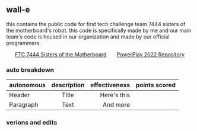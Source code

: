 ## wall-e

this contains the public code for first tech challenge team 7444 sisters of the motherboard's robot. this code is specifically made by me and our main team's code is housed in our organization and made by our official programmers.

&nbsp;&nbsp;&nbsp;&nbsp;&nbsp;&nbsp;[FTC 7444 Sisters of the Motherboard](https://github.com/sisters-of-the-motherboard-7444)
&nbsp;&nbsp;&nbsp;&nbsp;&nbsp;&nbsp;[PowerPlay 2022 Repository](https://github.com/sisters-of-the-motherboard-7444/PowerPlay_2022)

### auto breakdown

| autonomous | description | effectiveness | points scored |
| :---        |    :----:   |          ---: | :--- |
| Header      | Title       | Here's this   | |
| Paragraph   | Text        | And more      | |

### verions and edits
